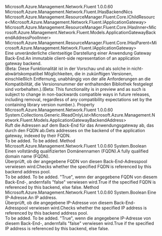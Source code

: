 <Type Name="IApplicationGatewayBackend" FullName="Microsoft.Azure.Management.Network.Fluent.IApplicationGatewayBackend">
  <TypeSignature Language="C#" Value="public interface IApplicationGatewayBackend : Microsoft.Azure.Management.Network.Fluent.IHasBackendNics, Microsoft.Azure.Management.ResourceManager.Fluent.Core.IChildResource&lt;Microsoft.Azure.Management.Network.Fluent.IApplicationGateway&gt;, Microsoft.Azure.Management.ResourceManager.Fluent.Core.IHasInner&lt;Microsoft.Azure.Management.Network.Fluent.Models.ApplicationGatewayBackendAddressPoolInner&gt;, Microsoft.Azure.Management.ResourceManager.Fluent.Core.IHasParent&lt;Microsoft.Azure.Management.Network.Fluent.IApplicationGateway&gt;" />
  <TypeSignature Language="ILAsm" Value=".class public interface auto ansi abstract IApplicationGatewayBackend implements class Microsoft.Azure.Management.Network.Fluent.IHasBackendNics, class Microsoft.Azure.Management.ResourceManager.Fluent.Core.IChildResource`1&lt;class Microsoft.Azure.Management.Network.Fluent.IApplicationGateway&gt;, class Microsoft.Azure.Management.ResourceManager.Fluent.Core.IHasInner`1&lt;class Microsoft.Azure.Management.Network.Fluent.Models.ApplicationGatewayBackendAddressPoolInner&gt;, class Microsoft.Azure.Management.ResourceManager.Fluent.Core.IHasName, class Microsoft.Azure.Management.ResourceManager.Fluent.Core.IHasParent`1&lt;class Microsoft.Azure.Management.Network.Fluent.IApplicationGateway&gt;, class Microsoft.Azure.Management.ResourceManager.Fluent.Core.ResourceActions.IIndexable" />
  <TypeSignature Language="DocId" Value="T:Microsoft.Azure.Management.Network.Fluent.IApplicationGatewayBackend" />
  <TypeSignature Language="VB.NET" Value="Public Interface IApplicationGatewayBackend&#xA;Implements IChildResource(Of IApplicationGateway), IHasBackendNics, IHasInner(Of ApplicationGatewayBackendAddressPoolInner), IHasParent(Of IApplicationGateway)" />
  <TypeSignature Language="F#" Value="type IApplicationGatewayBackend = interface&#xA;    interface IHasInner&lt;ApplicationGatewayBackendAddressPoolInner&gt;&#xA;    interface IChildResource&lt;IApplicationGateway&gt;&#xA;    interface IHasName&#xA;    interface IIndexable&#xA;    interface IHasParent&lt;IApplicationGateway&gt;&#xA;    interface IHasBackendNics" />
  <AssemblyInfo>
    <AssemblyName>Microsoft.Azure.Management.Network.Fluent</AssemblyName>
    <AssemblyVersion>1.0.0.60</AssemblyVersion>
  </AssemblyInfo>
  <Interfaces>
    <Interface>
      <InterfaceName>Microsoft.Azure.Management.Network.Fluent.IHasBackendNics</InterfaceName>
    </Interface>
    <Interface>
      <InterfaceName>Microsoft.Azure.Management.ResourceManager.Fluent.Core.IChildResource&lt;Microsoft.Azure.Management.Network.Fluent.IApplicationGateway&gt;</InterfaceName>
    </Interface>
    <Interface>
      <InterfaceName>Microsoft.Azure.Management.ResourceManager.Fluent.Core.IHasInner&lt;Microsoft.Azure.Management.Network.Fluent.Models.ApplicationGatewayBackendAddressPoolInner&gt;</InterfaceName>
    </Interface>
    <Interface>
      <InterfaceName>Microsoft.Azure.Management.ResourceManager.Fluent.Core.IHasParent&lt;Microsoft.Azure.Management.Network.Fluent.IApplicationGateway&gt;</InterfaceName>
    </Interface>
  </Interfaces>
  <Docs>
    <summary>
            <span data-ttu-id="a312b-101">Eine unveränderliche clientseitige Darstellung einer Anwendung Gateway Back-End.</span><span class="sxs-lookup"><span data-stu-id="a312b-101">An immutable client-side representation of an application gateway backend.</span></span>
            </summary>
    <remarks>
            <span data-ttu-id="a312b-102">(Beta: Diese Funktionalität ist in der Vorschau und als solche in nicht-abwärtskompatibel Möglichkeiten, die in zukünftigen Versionen, einschließlich Entfernung, unabhängig von der alle Anforderungen an die Kompatibilität, die Versionsnummer der enthaltenden Bibliothek festgelegt sind vorbehalten.).</span><span class="sxs-lookup"><span data-stu-id="a312b-102">(Beta: This functionality is in preview and as such is subject to change in non-backwards compatible ways in future releases, including removal, regardless of any compatibility expectations set by the containing library version number.).</span></span>
            </remarks>
  </Docs>
  <Members>
    <Member MemberName="Addresses">
      <MemberSignature Language="C#" Value="public System.Collections.Generic.IReadOnlyList&lt;Microsoft.Azure.Management.Network.Fluent.Models.ApplicationGatewayBackendAddress&gt; Addresses { get; }" />
      <MemberSignature Language="ILAsm" Value=".property instance class System.Collections.Generic.IReadOnlyList`1&lt;class Microsoft.Azure.Management.Network.Fluent.Models.ApplicationGatewayBackendAddress&gt; Addresses" />
      <MemberSignature Language="DocId" Value="P:Microsoft.Azure.Management.Network.Fluent.IApplicationGatewayBackend.Addresses" />
      <MemberSignature Language="VB.NET" Value="Public ReadOnly Property Addresses As IReadOnlyList(Of ApplicationGatewayBackendAddress)" />
      <MemberSignature Language="F#" Value="member this.Addresses : System.Collections.Generic.IReadOnlyList&lt;Microsoft.Azure.Management.Network.Fluent.Models.ApplicationGatewayBackendAddress&gt;" Usage="Microsoft.Azure.Management.Network.Fluent.IApplicationGatewayBackend.Addresses" />
      <MemberType>Property</MemberType>
      <AssemblyInfo>
        <AssemblyName>Microsoft.Azure.Management.Network.Fluent</AssemblyName>
        <AssemblyVersion>1.0.0.60</AssemblyVersion>
      </AssemblyInfo>
      <ReturnValue>
        <ReturnType>System.Collections.Generic.IReadOnlyList&lt;Microsoft.Azure.Management.Network.Fluent.Models.ApplicationGatewayBackendAddress&gt;</ReturnType>
      </ReturnValue>
      <Docs>
        <summary>
            <span data-ttu-id="a312b-103">Ruft die Adressen auf dem Back-End für das Anwendungsgateway ab, das durch den FQDN ab.</span><span class="sxs-lookup"><span data-stu-id="a312b-103">Gets addresses on the backend of the application gateway, indexed by their FQDN.</span></span>
            </summary>
        <value>To be added.</value>
        <remarks>To be added.</remarks>
      </Docs>
    </Member>
    <Member MemberName="ContainsFqdn">
      <MemberSignature Language="C#" Value="public bool ContainsFqdn (string fqdn);" />
      <MemberSignature Language="ILAsm" Value=".method public hidebysig newslot virtual instance bool ContainsFqdn(string fqdn) cil managed" />
      <MemberSignature Language="DocId" Value="M:Microsoft.Azure.Management.Network.Fluent.IApplicationGatewayBackend.ContainsFqdn(System.String)" />
      <MemberSignature Language="VB.NET" Value="Public Function ContainsFqdn (fqdn As String) As Boolean" />
      <MemberSignature Language="F#" Value="abstract member ContainsFqdn : string -&gt; bool" Usage="iApplicationGatewayBackend.ContainsFqdn fqdn" />
      <MemberType>Method</MemberType>
      <AssemblyInfo>
        <AssemblyName>Microsoft.Azure.Management.Network.Fluent</AssemblyName>
        <AssemblyVersion>1.0.0.60</AssemblyVersion>
      </AssemblyInfo>
      <ReturnValue>
        <ReturnType>System.Boolean</ReturnType>
      </ReturnValue>
      <Parameters>
        <Parameter Name="fqdn" Type="System.String" />
      </Parameters>
      <Docs>
        <param name="fqdn"><span data-ttu-id="a312b-104">Einen vollständig qualifizierten Domänennamen (FQDN).</span><span class="sxs-lookup"><span data-stu-id="a312b-104">A fully qualified domain name (FQDN).</span></span></param>
        <summary>
            <span data-ttu-id="a312b-105">Überprüft, ob der angegebene FQDN von diesen Back-End-Adresspool verwiesen wird.</span><span class="sxs-lookup"><span data-stu-id="a312b-105">Checks whether the specified FQDN is referenced by this backend address pool.</span></span>
            </summary>
        <returns>To be added.</returns>
        <remarks>To be added.</remarks>
        <return><span data-ttu-id="a312b-106">"True", wenn der angegebene FQDN von diesem Back-End-, andernfalls "false" verwiesen wird.</span><span class="sxs-lookup"><span data-stu-id="a312b-106">True if the specified FQDN is referenced by this backend, else false.</span></span></return>
      </Docs>
    </Member>
    <Member MemberName="ContainsIPAddress">
      <MemberSignature Language="C#" Value="public bool ContainsIPAddress (string ipAddress);" />
      <MemberSignature Language="ILAsm" Value=".method public hidebysig newslot virtual instance bool ContainsIPAddress(string ipAddress) cil managed" />
      <MemberSignature Language="DocId" Value="M:Microsoft.Azure.Management.Network.Fluent.IApplicationGatewayBackend.ContainsIPAddress(System.String)" />
      <MemberSignature Language="VB.NET" Value="Public Function ContainsIPAddress (ipAddress As String) As Boolean" />
      <MemberSignature Language="F#" Value="abstract member ContainsIPAddress : string -&gt; bool" Usage="iApplicationGatewayBackend.ContainsIPAddress ipAddress" />
      <MemberType>Method</MemberType>
      <AssemblyInfo>
        <AssemblyName>Microsoft.Azure.Management.Network.Fluent</AssemblyName>
        <AssemblyVersion>1.0.0.60</AssemblyVersion>
      </AssemblyInfo>
      <ReturnValue>
        <ReturnType>System.Boolean</ReturnType>
      </ReturnValue>
      <Parameters>
        <Parameter Name="ipAddress" Type="System.String" />
      </Parameters>
      <Docs>
        <param name="ipAddress"><span data-ttu-id="a312b-107">Eine IP-Adresse.</span><span class="sxs-lookup"><span data-stu-id="a312b-107">An IP address.</span></span></param>
        <summary>
            <span data-ttu-id="a312b-108">Überprüft, ob die angegebene IP-Adresse von diesem Back-End-Adresspool verwiesen wird.</span><span class="sxs-lookup"><span data-stu-id="a312b-108">Checks whether the specified IP address is referenced by this backend address pool.</span></span>
            </summary>
        <returns>To be added.</returns>
        <remarks>To be added.</remarks>
        <return><span data-ttu-id="a312b-109">"True", wenn die angegebene IP-Adresse von diesem Back-End-, andernfalls "false" verwiesen wird.</span><span class="sxs-lookup"><span data-stu-id="a312b-109">True if the specified IP address is referenced by this backend, else false.</span></span></return>
      </Docs>
    </Member>
  </Members>
</Type>